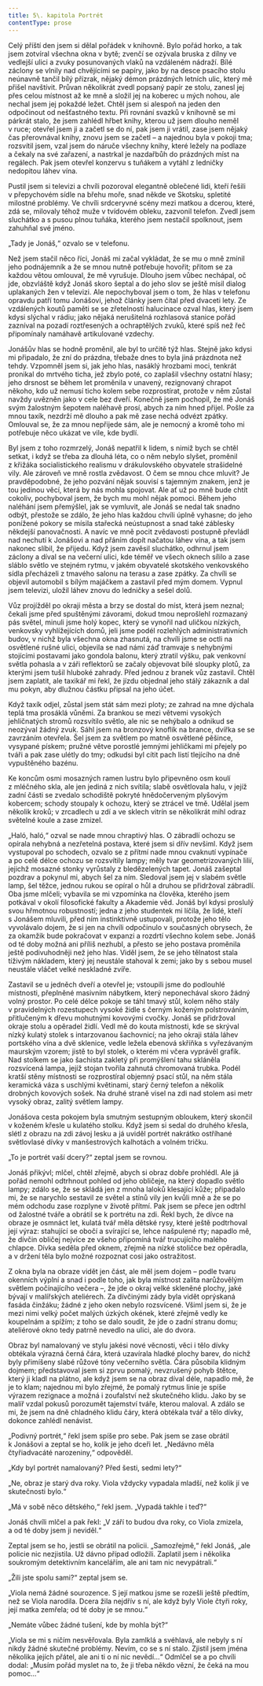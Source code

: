 ```yaml
---
title: 5\. kapitola Portrét
contentType: prose
---
```


<section>

Celý příští den jsem si dělal pořádek v knihovně. Bylo pořád horko, a tak jsem zotvíral všechna okna v bytě; zvenčí se ozývala bruska z dílny ve vedlejší ulici a zvuky posunovaných vlaků na vzdáleném nádraží. Bílé záclony se vlnily nad chvějícími se papíry, jako by na desce psacího stolu neúnavně tančil bílý přízrak, nějaký démon prázdných letních ulic, který mě přišel navštívit. Průvan několikrát zvedl popsaný papír ze stolu, zanesl jej přes celou místnost až ke mně a složil jej na koberec u mých nohou, ale nechal jsem jej pokaždé ležet. Chtěl jsem si alespoň na jeden den odpočinout od nešťastného textu. Při rovnání svazků v knihovně se mi párkrát stalo, že jsem zahlédl hřbet knihy, kterou už jsem dlouho neměl v ruce; otevřel jsem ji a začetl se do ní, pak jsem ji vrátil, zase jsem nějaký čas přerovnával knihy, znovu jsem se začetl – a najednou byla v pokoji tma; rozsvítil jsem, vzal jsem do náruče všechny knihy, které ležely na podlaze a čekaly na své zařazení, a nastrkal je nazdařbůh do prázdných míst na regálech. Pak jsem otevřel konzervu s tuňákem a vytáhl z ledničky nedopitou láhev vína.

Pustil jsem si televizi a chvíli pozoroval elegantně oblečené lidi, kteří řešili v přepychovém sídle na břehu moře, snad někde ve Skotsku, spletité milostné problémy. Ve chvíli srdceryvné scény mezi matkou a dcerou, které, zdá se, milovaly téhož muže v tvídovém obleku, zazvonil telefon. Zvedl jsem sluchátko a s pusou plnou tuňáka, kterého jsem nestačil spolknout, jsem zahuhňal své jméno.

„Tady je Jonáš,“ ozvalo se v telefonu.

Než jsem stačil něco říci, Jonáš mi začal vykládat, že se mu o mně zmínil jeho podnájemník a že se mnou nutně potřebuje hovořit; přitom se za každou větou omlouval, že mě vyrušuje. Dlouho jsem vůbec nechápal, oč jde, obzvláště když Jonáš skoro šeptal a do jeho slov se ještě mísil dialog uplakaných žen v televizi. Ale nepochyboval jsem o tom, že hlas v telefonu opravdu patří tomu Jonášovi, jehož články jsem čítal před dvaceti lety. Ze vzdálených koutů paměti se se zřetelností halucinace ozval hlas, který jsem kdysi slýchal v rádiu; jako nějaká nerušitelná rozhlasová stanice pořád zazníval na pozadí roztřesených a ochraptělých zvuků, které spíš než řeč připomínaly namáhavě artikulované vzdechy.

Jonášův hlas se hodně proměnil, ale byl to určitě týž hlas. Stejně jako kdysi mi připadalo, že zní do prázdna, třebaže dnes to byla jiná prázdnota než tehdy. Vzpomněl jsem si, jak jeho hlas, nasáklý hrozbami moci, tenkrát pronikal do mrtvého ticha, jež zbylo poté, co zaplašil všechny ostatní hlasy; jeho drsnost se během let proměnila v unavený, rezignovaný chrapot někoho, kdo už nemusí ticho kolem sebe rozprostírat, protože v něm zůstal navždy uvězněn jako v cele bez dveří. Konečně jsem pochopil, že mě Jonáš svým žalostným šepotem naléhavě prosí, abych za ním hned přijel. Pošle za mnou taxík, nezdrží mě dlouho a pak mě zase nechá odvézt zpátky. Omlouval se, že za mnou nepřijede sám, ale je nemocný a kromě toho mi potřebuje něco ukázat ve vile, kde bydlí.

Byl jsem z toho rozmrzelý, Jonáš nepatřil k lidem, s nimiž bych se chtěl setkat, i když se třeba za dlouhá léta, co o něm nebylo slyšet, proměnil z křižáka socialistického realismu v drákulovského obyvatele strašidelné vily. Ale zároveň ve mně rostla zvědavost. O čem se mnou chce mluvit? Je pravděpodobné, že jeho pozvání nějak souvisí s tajemným znakem, jenž je tou jedinou věcí, která by nás mohla spojovat. Ale ať už po mně bude chtít cokoliv, pochyboval jsem, že bych mu mohl nějak pomoci. Během jeho naléhání jsem přemýšlel, jak se vymluvit, ale Jonáš se nedal tak snadno odbýt, přestože se zdálo, že jeho hlas každou chvíli úplně vyhasne; do jeho ponížené pokory se mísila stařecká neústupnost a snad také záblesky někdejší panovačnosti. A navíc ve mně pocit zvědavosti postupně převládl nad nechutí k Jonášovi a nad přáním dopít načatou láhev vína, a tak jsem nakonec slíbil, že přijedu. Když jsem zavěsil sluchátko, odhrnul jsem záclony a díval se na večerní ulici, kde téměř ve všech oknech sílilo a zase sláblo světlo ve stejném rytmu, v jakém obyvatelé skotského venkovského sídla přecházeli z tmavého salonu na terasu a zase zpátky. Za chvíli se objevil automobil s bílým majáčkem a zastavil před mým domem. Vypnul jsem televizi, uložil láhev znovu do ledničky a sešel dolů.

Vůz projížděl po okraji města a brzy se dostal do míst, která jsem neznal; čekali jsme před spuštěnými závorami, dokud tmou neprošlehl rozmazaný pás světel, minuli jsme holý kopec, který se vynořil nad uličkou nízkých, venkovsky vyhlížejících domů, jeli jsme podél rozlehlých administrativních budov, v nichž byla všechna okna zhasnutá, na chvíli jsme se octli na osvětlené rušné ulici, objevila se nad námi záď tramvaje s nehybnými stojícími postavami jako gondola balonu, který ztratil výšku, pak venkovní světla pohasla a v záři reflektorů se začaly objevovat bílé sloupky plotů, za kterými jsem tušil hluboké zahrady. Před jednou z branek vůz zastavil. Chtěl jsem zaplatit, ale taxikář mi řekl, že jízdu objednal jeho stálý zákazník a dal mu pokyn, aby dlužnou částku připsal na jeho účet.

Když taxík odjel, zůstal jsem stát sám mezi ploty; ze zahrad na mne dýchala teplá tma prosáklá vůněmi. Za brankou se mezi větvemi vysokých jehličnatých stromů rozsvítilo světlo, ale nic se nehýbalo a odnikud se neozýval žádný zvuk. Sáhl jsem na bronzový knoflík na brance, dvířka se se zavrzáním otevřela. Šel jsem za světlem po matně osvětlené pěšince, vysypané pískem; pružné větve porostlé jemnými jehličkami mi přejely po tváři a pak zase ulétly do tmy; odkudsi byl cítit pach listí tlejícího na dně vypuštěného bazénu.

Ke koncům osmi mosazných ramen lustru bylo připevněno osm koulí z mléčného skla, ale jen jediná z nich svítila; slabě osvětlovala halu, v jejíž zadní části se zvedalo schodiště pokryté hnědočerveným plyšovým kobercem; schody stoupaly k ochozu, který se ztrácel ve tmě. Udělal jsem několik kroků; v zrcadlech u zdí a ve sklech vitrín se několikrát mihl odraz světelné koule a zase zmizel.

„Haló, haló,“ ozval se nade mnou chraptivý hlas. O zábradlí ochozu se opírala nehybná a nezřetelná postava, které jsem si dřív nevšiml. Když jsem vystupoval po schodech, ozvalo se z přítmí nade mnou cvaknutí vypínače a po celé délce ochozu se rozsvítily lampy; měly tvar geometrizovaných lilií, jejichž mosazné stonky vyrůstaly z bledězelených tapet. Jonáš zašeptal pozdrav a pokynul mi, abych šel za ním. Sledoval jsem jej v slabém světle lamp, šel těžce, jednou rukou se opíral o hůl a druhou se přidržoval zábradlí. Oba jsme mlčeli; vybavila se mi vzpomínka na člověka, kterého jsem potkával v okolí filosofické fakulty a Akademie věd. Jonáš byl kdysi proslulý svou hřmotnou robustností; jedna z jeho studentek mi líčila, že lidé, kteří s Jonášem mluvili, před ním instinktivně ustupovali, protože jeho tělo vyvolávalo dojem, že si jen na chvíli odpočinulo v současných obrysech, že za okamžik bude pokračovat v expanzi a rozdrtí všechno kolem sebe. Jonáš od té doby možná ani příliš nezhubl, a přesto se jeho postava proměnila ještě podivuhodněji než jeho hlas. Viděl jsem, že se jeho tělnatost stala tíživým nákladem, který jej neustále stahoval k zemi; jako by s sebou musel neustále vláčet velké neskladné zvíře.

Zastavil se u jedněch dveří a otevřel je; vstoupili jsme do podlouh­lé místnosti, přeplněné masivním nábytkem, který neponechával skoro žádný volný prostor. Po celé délce pokoje se táhl tmavý stůl, kolem něho stály v pravidelných rozestupech vysoké židle s černým koženým polstrováním, přitlučeným k dřevu mohutnými kovovými cvočky. Jonáš se přidržoval okraje stolu a opěradel židlí. Vedl mě do kouta místnosti, kde se skrýval nízký kulatý stolek s intarzovanou šachovnicí; na jeho okraji stála láhev portského vína a dvě sklenice, vedle ležela ebenová skříňka s vyřezávaným maurským vzorem; jistě to byl stolek, o kterém mi včera vyprávěl grafik. Nad stolkem se jako šachista zakletý při promýšlení tahu skláněla rozsvícená lampa, jejíž stojan tvořila zahnutá chromovaná trubka. Podél kratší stěny místnosti se rozprostíral objemný psací stůl, na něm stála keramická váza s uschlými květinami, starý černý telefon a několik drobných kovových sošek. Na druhé straně visel na zdi nad stolem asi metr vysoký obraz, zalitý světlem lampy.

Jonášova cesta pokojem byla smutným sestupným obloukem, který skončil v koženém křesle u kulatého stolku. Když jsem si sedal do druhého křesla, slétl z obrazu na zdi závoj lesku a já uviděl portrét nakrátko ostříhané světlovlasé dívky v manšestrových kalhotách a volném tričku.

„To je portrét vaší dcery?“ zeptal jsem se rovnou.

Jonáš přikývl; mlčel, chtěl zřejmě, abych si obraz dobře prohlédl. Ale já pořád nemohl odtrhnout pohled od jeho obličeje, na který dopadlo světlo lampy; zdálo se, že se skládá jen z mnoha laloků klesající kůže; připadalo mi, že se narychlo sestavil ze světel a stínů vily jen kvůli mně a že se po mém odchodu zase rozplyne v životě přítmí. Pak jsem se přece jen odtrhl od žalostné tváře a obrátil se k portrétu na zdi. Řekl bych, že dívce na obraze je osmnáct let, kulatá tvář měla dětské rysy, které ještě podtrhoval její výraz: stahující se obočí a svírající se, lehce našpulené rty; napadlo mě, že dívčin obličej nejvíce ze všeho připomíná tvář trucujícího malého chlapce. Dívka seděla před oknem, zřejmě na nízké stoličce bez opěradla, a v držení těla bylo možné rozpoznat cosi jako ostražitost.

Z okna byla na obraze vidět jen část, ale měl jsem dojem – podle tvaru okenních výplní a snad i podle toho, jak byla místnost zalita narůžovělým světlem počínajícího večera –, že jde o okraj velké skleněné plochy, jaké bývají v malířských ateliérech. Za dívčinými zády byla vidět oprýskaná fasáda činžáku; žádné z jeho oken nebylo rozsvícené. Všiml jsem si, že je mezi nimi velký počet malých úzkých okének, které zřejmě vedly ke koupelnám a spížím; z toho se dalo soudit, že jde o zadní stranu domu; ateliérové okno tedy patrně nevedlo na ulici, ale do dvora.

Obraz byl namalovaný ve stylu jakési nové věcnosti, věci i tělo dívky obtékala výrazná černá čára, která uzavírala hladké plochy barev, do nichž byly přimíšeny slabé růžové tóny večerního světla. Čára působila klidným dojmem; představoval jsem si zprvu pomalý, nevzrušený pohyb štětce, který ji kladl na plátno, ale když jsem se na obraz díval déle, napadlo mě, že je to klam; najednou mi bylo zřejmé, že pomalý rytmus linie je spíše výrazem rezignace a možná i zoufalství než skutečného klidu. Jako by se malíř vzdal pokusů porozumět tajemství tváře, kterou maloval. A zdálo se mi, že jsem na dně chladného klidu čáry, která obtékala tvář a tělo dívky, dokonce zahlédl nenávist.

„Podivný portrét,“ řekl jsem spíše pro sebe. Pak jsem se zase obrátil k Jonášovi a zeptal se ho, kolik je jeho dceři let. „Nedávno měla čtyřiadvacáté narozeniny,“ odpověděl.

„Kdy byl portrét namalovaný? Před šesti, sedmi lety?“

„Ne, obraz je starý dva roky. Viola vždycky vypadala mladší, než kolik jí ve skutečnosti bylo.“

„Má v sobě něco dětského,“ řekl jsem. „Vypadá takhle i teď?“

Jonáš chvíli mlčel a pak řekl: „V září to budou dva roky, co Viola zmizela, a od té doby jsem ji neviděl.“

Zeptal jsem se ho, jestli se obrátil na policii. „Samozřejmě,“ řekl Jonáš, „ale policie nic nezjistila. Už dávno případ odložili. Zaplatil jsem i několika soukromým detektivním kancelářím, ale ani tam nic nevypátrali.“

„Žili jste spolu sami?“ zeptal jsem se.

„Viola nemá žádné sourozence. S její matkou jsme se rozešli ještě předtím, než se Viola narodila. Dcera žila nejdřív s ní, ale když byly Viole čtyři roky, její matka zemřela; od té doby je se mnou.“

„Nemáte vůbec žádné tušení, kde by mohla být?“

„Viola se mi s ničím nesvěřovala. Byla zamlklá a svéhlavá, ale nebyly s ní nikdy žádné skutečné problémy. Nevím, co se s ní stalo. Zjistil jsem jména několika jejích přátel, ale ani ti o ní nic nevědí…“ Odmlčel se a po chvíli dodal: „Musím pořád myslet na to, že ji třeba někdo vězní, že čeká na mou pomoc…“

</section>
